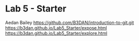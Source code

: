 # Lab 5 - Starter
Aedan Bailey
https://github.com/B3DAN/introduction-to-git.git
https://b3dan.github.io/Lab5_Starter/expose.html
https://b3dan.github.io/Lab5_Starter/explore.html
